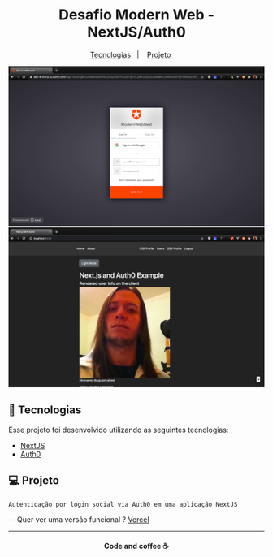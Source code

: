 <h1 align="center">
     Desafio Modern Web - NextJS/Auth0
</h1>

 <p align="center">
   <a href="#-tecnologias">Tecnologias</a>&nbsp;&nbsp;&nbsp;|&nbsp;&nbsp;&nbsp;
   <a href="#-projeto">Projeto</a>&nbsp;&nbsp;&nbsp;&nbsp;&nbsp;&nbsp;
 </p>

 <p align="center">
    <img alt="preview" src="img/image.png" width="580px">
  <img alt="preview" src="img/image2.png" width="580px">
 </p>

 ## :rocket: Tecnologias

 Esse projeto foi desenvolvido utilizando as seguintes tecnologias:

 - [NextJS](https://nextjs.org)
 - [Auth0](https://auth0.com)


 ## 💻 Projeto
    Autenticação por login social via Auth0 em uma aplicação NextJS

 -- Quer ver uma versão funcional  ? [Vercel](https://modernweb-auth0.vercel.app)

 ---
<h4 align="center">
   Code and coffee ☕
</h4>
